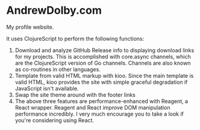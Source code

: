 # AndrewDolby.com

My profile website.

It uses ClojureScript to perform the following functions:

1. Download and analyze GitHub Release info to displaying download links for my projects. This is accomplished with core.async channels, which are the ClojureScript version of Go channels. Channels are also known as co-routines in other languages.
2. Template from valid HTML markup with kioo. Since the main template is valid HTML, kioo provides the site with simple graceful degradation if JavaScript isn't available.
3. Swap the site theme around with the footer links
4. The above three features are performance-enhanced with Reagent, a React wrapper. Reagent and React improve DOM manipulation performance incredibly. I very much encourage you to take a look if you're considering using React.

